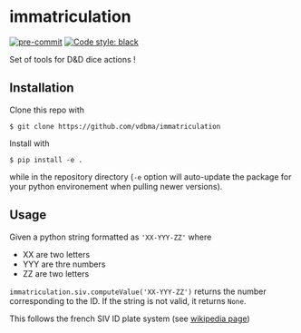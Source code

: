# immatriculation
[![pre-commit](https://img.shields.io/badge/pre--commit-enabled-brightgreen?logo=pre-commit&logoColor=white)](https://pre-commit.com/)
[![Code style: black](https://img.shields.io/badge/code%20style-black-000000.svg)](https://github.com/psf/black)

Set of tools for D&D dice actions !


## Installation

Clone this repo with

```
$ git clone https://github.com/vdbma/immatriculation
```

Install with
```
$ pip install -e .
```
while in the repository directory (`-e` option will auto-update the package for your python environement when pulling newer versions).

## Usage

Given a python string formatted as `'XX-YYY-ZZ'` where
- XX are two letters
- YYY are thre numbers
- ZZ are two letters

`immatriculation.siv.computeValue('XX-YYY-ZZ')` returns the number corresponding to the ID. If the string is not valid, it returns `None`.

This follows the french SIV ID plate system (see [wikipedia page](https://fr.wikipedia.org/wiki/Plaque_d%27immatriculation_fran%C3%A7aise))

